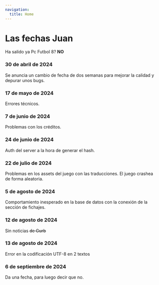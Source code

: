 ```yaml
---
navigation:
  title: Home
---
```


# Las fechas Juan

Ha salido ya Pc Futbol 8? **NO**

### 30 de abril de 2024

Se anuncia un cambio de fecha de dos semanas para mejorar la calidad y depurar unos bugs.

### 17 de mayo de 2024

Errores técnicos.

### 7 de junio de 2024

Problemas con los créditos.

### 24 de junio de 2024

Auth del server a la hora de generar el hash.

### 22 de julio de 2024

Problemas en los assets del juego con las traducciones. El juego crashea de forma aleatoria.

### 5 de agosto de 2024

Comportamiento inesperado en la base de datos con la conexión de la sección de fichajes.

### 12 de agosto de 2024

Sin noticias ~~de Gurb~~

### 13 de agosto de 2024

Error en la codificación UTF-8 en 2 textos

### 6 de septiembre de 2024

Da una fecha, para luego decir que no.
